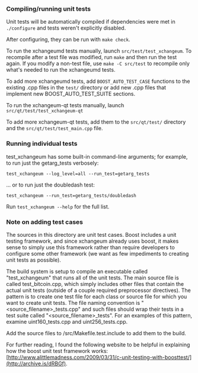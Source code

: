 ### Compiling/running unit tests

Unit tests will be automatically compiled if dependencies were met in `./configure`
and tests weren't explicitly disabled.

After configuring, they can be run with `make check`.

To run the xchangeumd tests manually, launch `src/test/test_xchangeum`. To recompile
after a test file was modified, run `make` and then run the test again. If you
modify a non-test file, use `make -C src/test` to recompile only what's needed
to run the xchangeumd tests.

To add more xchangeumd tests, add `BOOST_AUTO_TEST_CASE` functions to the existing
.cpp files in the `test/` directory or add new .cpp files that
implement new BOOST_AUTO_TEST_SUITE sections.

To run the xchangeum-qt tests manually, launch `src/qt/test/test_xchangeum-qt`

To add more xchangeum-qt tests, add them to the `src/qt/test/` directory and
the `src/qt/test/test_main.cpp` file.

### Running individual tests

test_xchangeum has some built-in command-line arguments; for
example, to run just the getarg_tests verbosely:

    test_xchangeum --log_level=all --run_test=getarg_tests

... or to run just the doubledash test:

    test_xchangeum --run_test=getarg_tests/doubledash

Run `test_xchangeum --help` for the full list.

### Note on adding test cases

The sources in this directory are unit test cases.  Boost includes a
unit testing framework, and since xchangeum already uses boost, it makes
sense to simply use this framework rather than require developers to
configure some other framework (we want as few impediments to creating
unit tests as possible).

The build system is setup to compile an executable called "test_xchangeum"
that runs all of the unit tests.  The main source file is called
test_bitcoin.cpp, which simply includes other files that contain the
actual unit tests (outside of a couple required preprocessor
directives).  The pattern is to create one test file for each class or
source file for which you want to create unit tests.  The file naming
convention is "<source_filename>_tests.cpp" and such files should wrap
their tests in a test suite called "<source_filename>_tests".  For an
examples of this pattern, examine uint160_tests.cpp and
uint256_tests.cpp.

Add the source files to /src/Makefile.test.include to add them to the build.

For further reading, I found the following website to be helpful in
explaining how the boost unit test framework works:
[http://www.alittlemadness.com/2009/03/31/c-unit-testing-with-boosttest/](http://archive.is/dRBGf).
